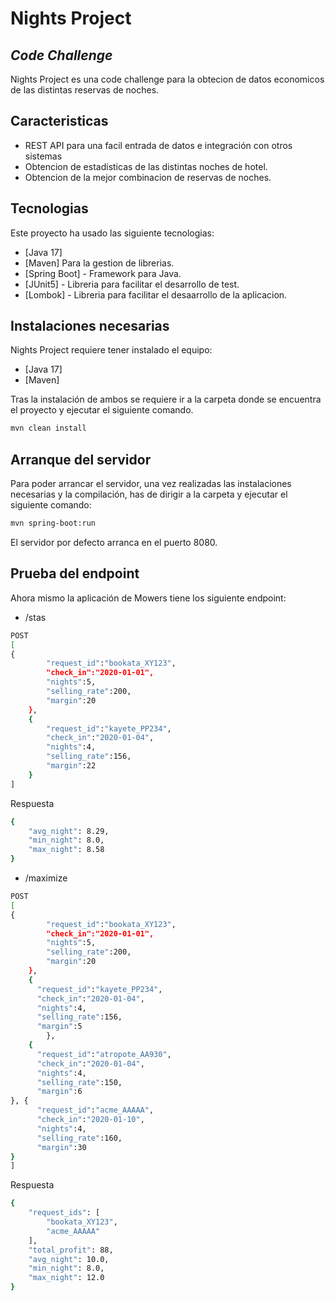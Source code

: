# Nights Project
## _Code Challenge_

Nights Project es una code challenge para la obtecion de datos economicos de las distintas reservas de noches.


## Caracteristicas

- REST API para una facil entrada de datos e integración con otros sistemas
- Obtencion de estadisticas de las distintas noches de hotel.
- Obtencion de la mejor combinacion de reservas de noches.


## Tecnologias

Este proyecto ha usado las siguiente tecnologias:

- [Java 17] 
- [Maven] Para la gestion de librerias.
- [Spring Boot] - Framework para Java.
- [JUnit5] - Libreria para facilitar el desarrollo de test.
- [Lombok] - Libreria para facilitar el desaarrollo de la aplicacion.


## Instalaciones necesarias

Nights Project requiere tener instalado el equipo:
- [Java 17]
- [Maven]
 
Tras la instalación de ambos se requiere ir a la carpeta donde se encuentra el proyecto
y ejecutar el siguiente comando.
```sh
mvn clean install
```

## Arranque del servidor

Para poder arrancar el servidor, una vez realizadas las instalaciones necesarias y la compilación, has de dirigir a la carpeta y ejecutar el siguiente comando:
```sh
mvn spring-boot:run
```

El servidor por defecto arranca en el puerto 8080.

## Prueba del endpoint

Ahora mismo la aplicación de Mowers tiene los siguiente endpoint:

- /stas
```sh
POST
[
{ 
        "request_id":"bookata_XY123", 
        "check_in":"2020-01-01", 
        "nights":5,
        "selling_rate":200,
        "margin":20
    },
    {
        "request_id":"kayete_PP234",
        "check_in":"2020-01-04",
        "nights":4,
        "selling_rate":156,
        "margin":22
    }
]
```
Respuesta
```sh
{
	"avg_night": 8.29,
	"min_night": 8.0,
	"max_night": 8.58
}
```

- /maximize
```sh
POST
[
{ 
		"request_id":"bookata_XY123", 
 		"check_in":"2020-01-01", 
 		"nights":5,
        "selling_rate":200,
        "margin":20
    },
    {
      "request_id":"kayete_PP234",
      "check_in":"2020-01-04",
      "nights":4,
      "selling_rate":156,
      "margin":5
		},
	{
      "request_id":"atropote_AA930",
      "check_in":"2020-01-04",
      "nights":4,
      "selling_rate":150,
      "margin":6
}, {
      "request_id":"acme_AAAAA",
      "check_in":"2020-01-10",
      "nights":4,
      "selling_rate":160,
      "margin":30
}
]
```
Respuesta
```sh
{
	"request_ids": [
		"bookata_XY123",
		"acme_AAAAA"
	],
	"total_profit": 88,
	"avg_night": 10.0,
	"min_night": 8.0,
	"max_night": 12.0
}
```







